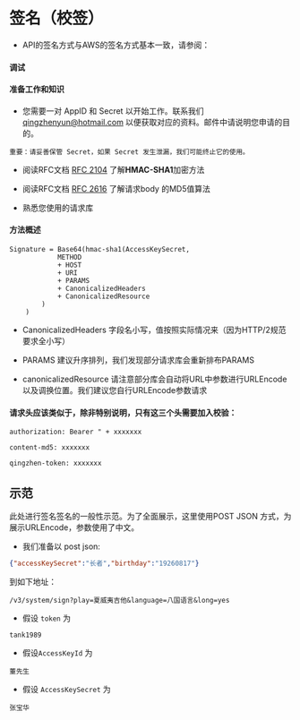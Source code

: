 # 签名（校签）

* API的签名方式与AWS的签名方式基本一致，请参阅：

#### 调试

#### 准备工作和知识

* 您需要一对 AppID 和 Secret 以开始工作。联系我们 <qingzhenyun@hotmail.com> 以便获取对应的资料。邮件中请说明您申请的目的。

```
重要：请妥善保管 Secret，如果 Secret 发生泄漏，我们可能终止它的使用。
```

* 阅读RFC文档 [RFC 2104](https://www.ietf.org/rfc/rfc2104.txt) 了解**HMAC-SHA1**加密方法

* 阅读RFC文档 [RFC 2616](https://www.ietf.org/rfc/rfc2616.txt) 了解请求body 的MD5值算法

* 熟悉您使用的请求库

#### 方法概述

```
Signature = Base64(hmac-sha1(AccessKeySecret,
            METHOD
            + HOST
            + URI
            + PARAMS
            + CanonicalizedHeaders
            + CanonicalizedResource
        )
    )
```

* CanonicalizedHeaders 字段名小写，值按照实际情况来（因为HTTP/2规范要求全小写）

* PARAMS 建议升序排列，我们发现部分请求库会重新排布PARAMS

* canonicalizedResource 请注意部分库会自动将URL中参数进行URLEncode以及调换位置。我们建议您自行URLEncode参数请求


#### 请求头应该类似于，除非特别说明，只有这三个头需要加入校验：

```
authorization: Bearer " + xxxxxxx

content-md5: xxxxxxx

qingzhen-token: xxxxxxx
```

## 示范

此处进行签名签名的一般性示范。为了全面展示，这里使用POST JSON 方式，为展示URLEncode，参数使用了中文。

* 我们准备以 post json:

```json
{"accessKeySecret":"长者","birthday":"19260817"}
``` 

到如下地址：
```
/v3/system/sign?play=夏威夷吉他&language=八国语言&long=yes
```
* 假设 ```token``` 为 
```
tank1989
```
* 假设```AccessKeyId``` 为 
```
董先生
```
* 假设 ```AccessKeySecret``` 为 

```
张宝华
```
